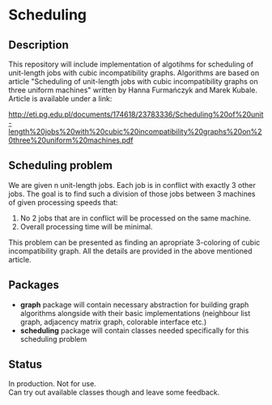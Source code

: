 # Scheduling
## Description
This repository will include implementation of algotihms for scheduling of unit-length jobs with cubic incompatibility graphs.
Algorithms are based on article "Scheduling of unit-length jobs with cubic incompatibility graphs on three uniform machines" written by Hanna Furmańczyk and Marek Kubale. Article is available under a link:  

http://eti.pg.edu.pl/documents/174618/23783336/Scheduling%20of%20unit-length%20jobs%20with%20cubic%20incompatibility%20graphs%20on%20three%20uniform%20machines.pdf

## Scheduling problem
We are given n unit-length jobs. Each job is in conflict with exactly 3 other jobs. The goal is to find such a division of those jobs between 3 machines of given processing speeds that:
  1. No 2 jobs that are in conflict will be processed on the same machine.
  2. Overall processing time will be minimal.

This problem can be presented as finding an apropriate 3-coloring of cubic incompatibility graph. All the details are provided in the above mentioned article.

## Packages
  * __graph__ package will contain necessary abstraction for building graph algorithms alongside with their basic implementations (neighbour list graph, adjacency matrix graph, colorable interface etc.)  
  * __scheduling__ package will contain classes needed specifically for this scheduling problem

## Status
In production. Not for use.  
Can try out available classes though and leave some feedback.
